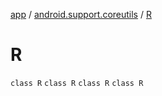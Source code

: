 [app](../../index.md) / [android.support.coreutils](../index.md) / [R](.)

# R

`class R`
`class R`
`class R`
`class R`
